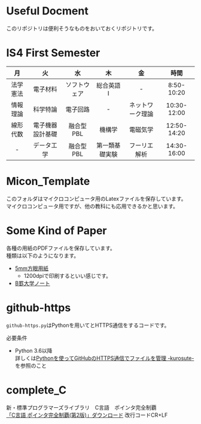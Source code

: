 # Useful Docment

このリポジトリは便利そうなものをおいておくリポジトリです。
# IS4 First Semester
|    月    |        火        |      水      |       木       |        金        |     時間    |
|:--------:|:----------------:|:------------:|:--------------:|:----------------:|:-----------:|
| 法学憲法 |     電子材料     | ソフトウェア |    総合英語I   |         -        |  8:50-10:20 |
| 情報理論 |     科学特論     |   電子回路   |        -       | ネットワーク理論 | 10:30-12:00 |
| 線形代数 | 電子機器設計基礎 |   融合型PBL  |     機構学     |     電磁気学     | 12:50-14:20 |
|     -    |    データ工学    |   融合型PBL  | 第一類基礎実験 |   フーリエ解析   | 14:30-16:00 |
# Micon_Template
このフォルダはマイクロコンピュータ用のLatexファイルを保存しています。    
マイクロコンピュータ用ですが、他の教科にも応用できるかと思います。  

# Some Kind of Paper  
各種の用紙のPDFファイルを保存しています。  
種類は以下のようになります。   

- [5mm方眼用紙](https://happylilac.net/hougan.html)
    - 1200dpiで印刷するといい感じです。
- [B罫大学ノート](http://houganshi.net/note.php)     

# github-https
```github-https.py```はPythonを用いてとHTTPS通信をするコードです。   

必要条件
* Python 3.6以降    
詳しくは[Pythonを使ってGitHubのHTTPS通信でファイルを管理 -kurosute-](https://yaiba-study.tokyo/python-github-https/)を参照のこと

# complete_C
新・標準プログラマーズライブラリ　C言語　ポインタ完全制覇  
[「C言語 ポインタ完全制覇(第2版)」ダウンロード](http://kmaebashi.com/seiha2/download.html)  改行コードCR+LF